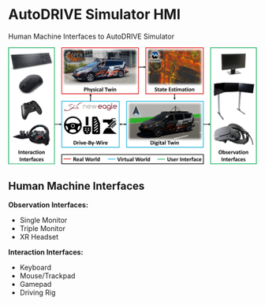 # AutoDRIVE Simulator HMI
Human Machine Interfaces to AutoDRIVE Simulator

![Framework](Media/Framework.jpg)

## Human Machine Interfaces

**Observation Interfaces:**
- Single Monitor
- Triple Monitor
- XR Headset

**Interaction Interfaces:**
- Keyboard
- Mouse/Trackpad
- Gamepad
- Driving Rig
